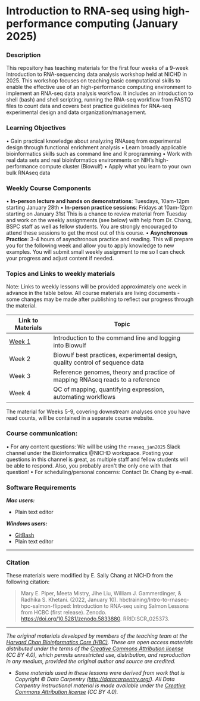 # Introduction to RNA-seq using high-performance computing (January 2025)

### Description

This repository has teaching materials for the first four weeks of a 9-week Introduction to RNA-sequencing data analysis workshop held at NICHD in 2025. This workshop focuses on teaching basic computational skills to enable the effective use of an high-performance computing environment to implement an RNA-seq data analysis workflow. It includes an introduction to shell (bash) and shell scripting, running the RNA-seq workflow from FASTQ files to count data and covers best practice guidelines for RNA-seq experimental design and data organization/management.

### Learning Objectives

•	Gain practical knowledge about analyzing RNAseq from experimental design through functional enrichment analysis
•	Learn broadly applicable bioinformatics skills such as command line and R programming
•	Work with real data sets and real bioinformatics environments on NIH’s high-performance compute cluster (Biowulf)
•	Apply what you learn to your own bulk RNAseq data

### Weekly Course Components

•	**In-person lecture and hands on demonstrations**: Tuesdays, 10am-12pm starting January 28th 
•	**In-person practice sessions**: Fridays at 10am-12pm starting on January 31st
This is a chance to review material from Tuesday and work on the weekly assignments (see below) with help from Dr. Chang, BSPC staff as well as fellow students. You are strongly encouraged to attend these sessions to get the most out of this course. 
•	**Asynchronous Practice**: 3-4 hours of asynchronous practice and reading. This will prepare you for the following week and allow you to apply knowledge to new examples. You will submit small weekly assignment to me so I can check your progress and adjust content if needed. 


### Topics and Links to weekly materials

Note: Links to weekly lessons will be provided approximately one week in advance in the table below. All course materials are living documents - some changes may be made after publishing to reflect our progress through the material. 


| Link to Materials                      | Topic                                                     |
|-----------------|-------------------------------------------------------|
| [Week 1](schedule/links-to-lessons.md#week-1) | Introduction to the command line and logging into Biowulf |
| Week 2                                 | Biowulf best practices, experimental design, quality control of sequence data|
| Week 3                                 | Reference genomes, theory and practice of mapping RNAseq reads to a reference|
| Week 4                                 | QC of mapping, quantifying expression, automating workflows|

The material for Weeks 5-9, covering downstream analyses once you have read counts, will be contained in a separate course website. 

### Course communication: 
•	For any content questions: We will be using the `rnaseq_jan2025` Slack channel under the Bioinformatics @NICHD workspace. Posting your questions in this channel is great, as multiple staff and fellow students will be able to respond. Also, you probably aren't the only one with that question!
•	For scheduling/personal concerns: Contact Dr. Chang by e-mail. 


### Software Requirements

***Mac users:***

-   Plain text editor

***Windows users:***

-   [GitBash](https://git-scm.com/download/win)
-   Plain text editor

------------------------------------------------------------------------

### Citation

These materials were modified by E. Sally Chang at NICHD from the following citation:

> Mary E. Piper, Meeta Mistry, Jihe Liu, William J. Gammerdinger, & Radhika S. Khetani. (2022, January 10). hbctraining/Intro-to-rnaseq-hpc-salmon-flipped: Introduction to RNA-seq using Salmon Lessons from HCBC (first release). Zenodo. <https://doi.org/10.5281/zenodo.5833880>. RRID:SCR_025373.

------------------------------------------------------------------------

*The original materials developed by members of the teaching team at the [Harvard Chan Bioinformatics Core (HBC)](http://bioinformatics.sph.harvard.edu/). These are open access materials distributed under the terms of the [Creative Commons Attribution license](https://creativecommons.org/licenses/by/4.0/) (CC BY 4.0), which permits unrestricted use, distribution, and reproduction in any medium, provided the original author and source are credited.*

-   *Some materials used in these lessons were derived from work that is Copyright © Data Carpentry (<http://datacarpentry.org/>). All Data Carpentry instructional material is made available under the [Creative Commons Attribution license](https://creativecommons.org/licenses/by/4.0/) (CC BY 4.0).*
